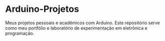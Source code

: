 # Arduino-Projetos
Meus projetos pessoais e acadêmicos com Arduino. Este repositório serve como meu portfólio e laboratório de experimentação em eletrônica e programação.
